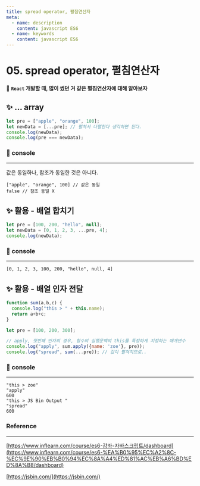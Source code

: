 ```yaml
---
title: spread operator, 펼침연산자
meta:
  - name: description
    content: javascript ES6 
  - name: keywords
    content: javascript ES6 
---
```


# 05. spread operator, 펼침연산자

🤨 **`React` 개발할 때, 많이 썼던 거 같은 펼침연산자에 대해 알아보자**

## ✨ ... array

```jsx
let pre = ["apple", "orange", 100];
let newData = [...pre]; // 펼쳐서 나열한다 생각하면 된다.
console.log(newData);
console.log(pre === newData); 
```

### 🔎 console

---

값은 동일하나, 참조가 동일한 것은 아니다.

```basic
["apple", "orange", 100] // 값은 동일
false // 참조 동일 X
```

## ✨ 활용 - 배열 합치기

```jsx
let pre = [100, 200, "hello", null];
let newData = [0, 1, 2, 3, ...pre, 4];
console.log(newData);
```

### 🔎 console

---

```basic
[0, 1, 2, 3, 100, 200, "hello", null, 4]
```

## ✨ 활용 - 배열 인자 전달

```jsx
function sum(a,b,c) {
  console.log("this > " + this.name);
  return a+b+c;
}

let pre = [100, 200, 300];

// apply, 첫번째 인자의 경우, 함수의 실행문맥의 this를 특정하게 지정하는 매개변수
console.log("apply", sum.apply({name: 'zoe'}, pre));
console.log("spread", sum(...pre)); // 값이 펼쳐지므로..
```

### 🔎 console

---

```basic
"this > zoe"
"apply"
600
"this > JS Bin Output "
"spread"
600
```

### Reference

---

[https://www.inflearn.com/course/es6-강좌-자바스크립트/dashboard](https://www.inflearn.com/course/es6-%EA%B0%95%EC%A2%8C-%EC%9E%90%EB%B0%94%EC%8A%A4%ED%81%AC%EB%A6%BD%ED%8A%B8/dashboard)

[https://jsbin.com/](https://jsbin.com/)